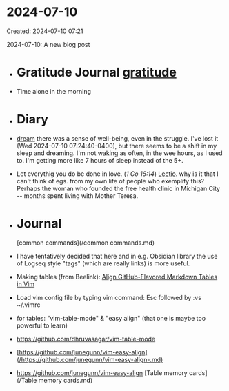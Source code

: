 # 2024-07-10
Created: 2024-07-10 07:21

2024-07-10: A new blog post
- # Gratitude Journal [gratitude](/gratitude.md)
- Time alone in the morning
- # Diary
- [dream](/dream.md) there was a sense of well-being, even in the struggle. I've lost it (Wed 2024-07-10 07:24:40-0400), but there seems to be a shift in my sleep and dreaming. I'm not waking as often, in the wee hours, as I used to. I'm getting more like 7 hours of sleep instead of the 5+.
- Let everythig you do be done in love. (*1 Co 16:14*) [Lectio](/Lectio.md). why is it that I can't think of egs. from my own life of people who exemplify this? Perhaps the woman who founded the free health clinic in Michigan City -- months spent living with Mother Teresa.
- # Journal
  
  [common commands](/common commands.md)
- I have tentatively decided that here and in e.g. Obsidian library the use of Logseq style "tags" (which are really links) is more useful.
- Making tables (from Beelink): [Align GitHub-Flavored Markdown Tables in Vim](https://thoughtbot.com/blog/align-github-flavored-markdown-tables-in-vim "Align GitHub-Flavored Markdown Tables in Vim")
- Load vim config file by typing vim command: Esc followed by :vs ~/.vimrc
- for tables: "vim-table-mode" & "easy align" (that one is maybe too powerful to learn)
- https://github.com/dhruvasagar/vim-table-mode
- [https://github.com/junegunn/vim-easy-align ](/https://github.com/junegunn/vim-easy-align -.md)
- https://github.com/junegunn/vim-easy-align
  [Table memory cards](/Table memory cards.md)